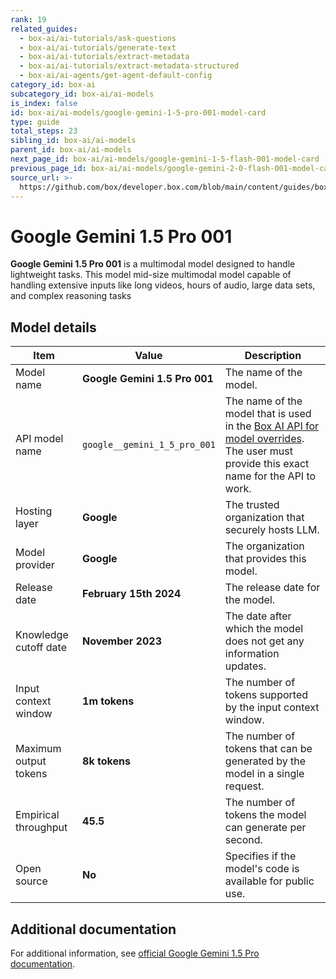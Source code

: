 ```yaml
---
rank: 19
related_guides:
  - box-ai/ai-tutorials/ask-questions
  - box-ai/ai-tutorials/generate-text
  - box-ai/ai-tutorials/extract-metadata
  - box-ai/ai-tutorials/extract-metadata-structured
  - box-ai/ai-agents/get-agent-default-config
category_id: box-ai
subcategory_id: box-ai/ai-models
is_index: false
id: box-ai/ai-models/google-gemini-1-5-pro-001-model-card
type: guide
total_steps: 23
sibling_id: box-ai/ai-models
parent_id: box-ai/ai-models
next_page_id: box-ai/ai-models/google-gemini-1-5-flash-001-model-card
previous_page_id: box-ai/ai-models/google-gemini-2-0-flash-001-model-card
source_url: >-
  https://github.com/box/developer.box.com/blob/main/content/guides/box-ai/ai-models/google-gemini-1-5-pro-001-model-card.md
---
```

# Google Gemini 1.5 Pro 001

**Google Gemini 1.5 Pro 001** is a multimodal model designed to handle lightweight tasks. This model mid-size multimodal model capable of handling extensive inputs like long videos, hours of audio, large data sets, and complex reasoning tasks

## Model details

| Item  | Value | Description |
|-----------|----------|----------|
|Model name|**Google Gemini 1.5 Pro 001**| The name of the model. |
|API model name|`google__gemini_1_5_pro_001`| The name of the model that is used in the [Box AI API for model overrides][overrides]. The user must provide this exact name for the API to work. |
|Hosting layer| **Google** | The trusted organization that securely hosts LLM. |
|Model provider|**Google**| The organization that provides this model. |
|Release date|**February 15th 2024** | The release date for the model.|
|Knowledge cutoff date| **November 2023**| The date after which the model does not get any information updates. |
|Input context window |**1m tokens**| The number of tokens supported by the input context window.|
|Maximum output tokens |**8k tokens** |The number of tokens that can be generated by the model in a single request.|
|Empirical throughput| **45.5** | The number of tokens the model can generate per second.|
|Open source | **No** | Specifies if the model's code is available for public use.|

## Additional documentation

For additional information, see [official Google Gemini 1.5 Pro documentation][vertex-ai-gemini-models].

[vertex-ai-gemini-models]: https://cloud.google.com/vertex-ai/generative-ai/docs/learn/models#gemini-models
[overrides]: g://box-ai/ai-agents/ai-agent-overrides